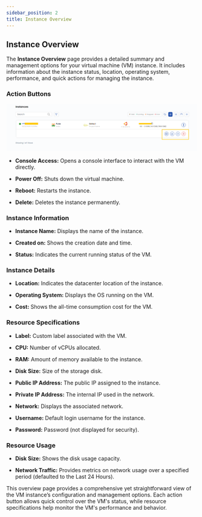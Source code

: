 ```yaml
---
sidebar_position: 2
title: Instance Overview
---
```


## Instance Overview

The **Instance Overview** page provides a detailed summary and management options for your virtual machine (VM) instance. It includes information about the instance status, location, operating system, performance, and quick actions for managing the instance.


### Action Buttons

![alt text](images/stackconsole-instance-overview.png) 

-   **Console Access:** Opens a console interface to interact with the VM directly.
    
-   **Power Off:** Shuts down the virtual machine.
    
-   **Reboot:** Restarts the instance.
    
-   **Delete:** Deletes the instance permanently.
    

### Instance Information

-   **Instance Name:** Displays the name of the instance.
    
-   **Created on:** Shows the creation date and time.
    
-   **Status:** Indicates the current running status of the VM.
    

### Instance Details

-   **Location:** Indicates the datacenter location of the instance.
    
-   **Operating System:** Displays the OS running on the VM.
    
-   **Cost:** Shows the all-time consumption cost for the VM.
    

### Resource Specifications

-   **Label:** Custom label associated with the VM.
    
-   **CPU:** Number of vCPUs allocated.
    
-   **RAM:** Amount of memory available to the instance.
    
-   **Disk Size:** Size of the storage disk.
    
-   **Public IP Address:** The public IP assigned to the instance.
    
-   **Private IP Address:** The internal IP used in the network.
    
-   **Network:** Displays the associated network.
    
-   **Username:** Default login username for the instance.
    
-   **Password:** Password (not displayed for security).
    

### Resource Usage

-   **Disk Size:** Shows the disk usage capacity.
    
-   **Network Traffic:** Provides metrics on network usage over a specified period (defaulted to the Last 24 Hours).
    

This overview page provides a comprehensive yet straightforward view of the VM instance’s configuration and management options. Each action button allows quick control over the VM's status, while resource specifications help monitor the VM's performance and behavior.